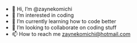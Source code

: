 - 👋 Hi, I’m @zaynekomichi
- 👀 I’m interested in coding
- 🌱 I’m currently learning how to code better
- 💞️ I’m looking to collaborate on coding stuff
- 📫 How to reach me zaynekomichi@hotmail.com


